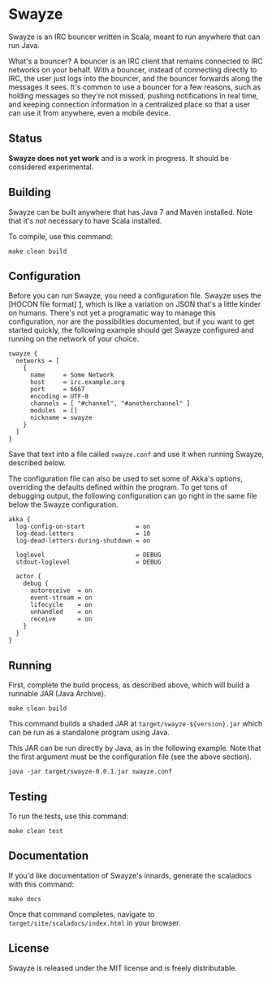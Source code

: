 Swayze
======

Swayze is an IRC bouncer written in Scala, meant to run anywhere that can run Java.

What's a bouncer? A bouncer is an IRC client that remains connected to IRC networks on your behalf. With a bouncer, instead of connecting directly to IRC, the user just logs into the bouncer, and the bouncer forwards along the messages it sees. It's common to use a bouncer for a few reasons, such as holding messages so they're not missed, pushing notifications in real time, and keeping connection information in a centralized place so that a user can use it from anywhere, even a mobile device.


Status
------

**Swayze does not yet work** and is a work in progress. It should be considered experimental.


Building
--------

Swayze can be built anywhere that has Java 7 and Maven installed. Note that it's _not_ necessary to have Scala installed.

To compile, use this command:

    make clean build


Configuration
-------------

Before you can run Swayze, you need a configuration file. Swayze uses the [HOCON file format] [1], which is like a variation on JSON that's a little kinder on humans. There's not yet a programatic way to manage this configuration, nor are the possibilities documented, but if you want to get started quickly, the following example should get Swayze configured and running on the network of your choice.

    swayze {
      networks = [
        {
          name     = Some Network
          host     = irc.example.org
          port     = 6667
          encoding = UTF-8
          channels = [ "#channel", "#anotherchannel" ]
          modules  = []
          nickname = swayze
        }
      ]
    }

Save that text into a file called `swayze.conf` and use it when running Swayze, described below.

The configuration file can also be used to set some of Akka's options, overriding the defaults defined within the program. To get tons of debugging output, the following configuration can go right in the same file below the Swayze configuration.

    akka {
      log-config-on-start              = on
      log-dead-letters                 = 10
      log-dead-letters-during-shutdown = on

      loglevel                         = DEBUG
      stdout-loglevel                  = DEBUG

      actor {
        debug {
          autoreceive  = on
          event-stream = on
          lifecycle    = on
          unhandled    = on
          receive      = on
        }
      }
    }


Running
-------

First, complete the build process, as described above, which will build a runnable JAR (Java Archive).

    make clean build

This command builds a shaded JAR at `target/swayze-${version}.jar` which can be run as a standalone program using Java.

This JAR can be run directly by Java, as in the following example. Note that the first argument must be the configuration file (see the above section).

    java -jar target/swayze-0.0.1.jar swayze.conf


Testing
-------

To run the tests, use this command:

    make clean test


Documentation
-------------

If you'd like documentation of Swayze's innards, generate the scaladocs with this command:

    make docs

Once that command completes, navigate to `target/site/scaladocs/index.html` in your browser.


License
-------

Swayze is released under the MIT license and is freely distributable.


[1]: https://github.com/typesafehub/config/blob/master/HOCON.md
